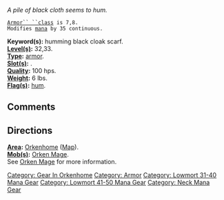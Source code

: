 *A pile of black cloth seems to hum.*

[`Armor`` ``class`](Armor_Values "wikilink")` is 7,8.`  
`Modifies `[`mana`](Mana_Points "wikilink")` by 35 continuous.`

**Keyword(s):** humming black cloak scarf.  
**[Level(s)](Object_Level "wikilink"):** 32,33.  
**[Type](:Category:_Object_Types "wikilink"):**
[armor](:Category:_Armor "wikilink").  
**[Slot(s)](Object_Slots "wikilink"):** <worn around neck>.  
**[Quality](Object_Quality "wikilink"):** 100 hps.  
**[Weight](Object_Weight "wikilink"):** 6 lbs.  
**[Flag(s)](:Category:_Object_Flags "wikilink"):**
[hum](Hum_Flag "wikilink").  

## Comments

## Directions

**[Area](:Category:_Areas "wikilink"):**
[Orkenhome](:Category:_Orkenhome "wikilink")
([Map](Orkenhome_Map "wikilink")).  
**[Mob(s)](:Category:_Mobs "wikilink"):** [Orken
Mage](Orken_Mage "wikilink").  
See [Orken Mage](Orken_Mage "wikilink") for more information.  

[Category: Gear In Orkenhome](Category:_Gear_In_Orkenhome "wikilink")
[Category: Armor](Category:_Armor "wikilink") [Category: Lowmort 31-40
Mana Gear](Category:_Lowmort_31-40_Mana_Gear "wikilink") [Category:
Lowmort 41-50 Mana Gear](Category:_Lowmort_41-50_Mana_Gear "wikilink")
[Category: Neck Mana Gear](Category:_Neck_Mana_Gear "wikilink")
